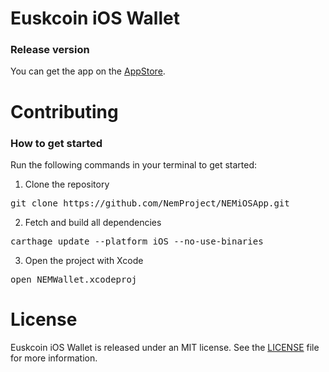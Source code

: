 # Euskcoin iOS Wallet

### Release version

You can get the app on the [AppStore](https://itunes.apple.com/us/app/nem-wallet/id1227112677).

# Contributing

### How to get started
Run the following commands in your terminal to get started:

1. Clone the repository
<pre>git clone https://github.com/NemProject/NEMiOSApp.git</pre>

2. Fetch and build all dependencies
<pre>carthage update --platform iOS --no-use-binaries</pre>

3. Open the project with Xcode
<pre>open NEMWallet.xcodeproj</pre>

# License

Euskcoin iOS Wallet is released under an MIT license. See the [LICENSE](./LICENSE) file for more information.
